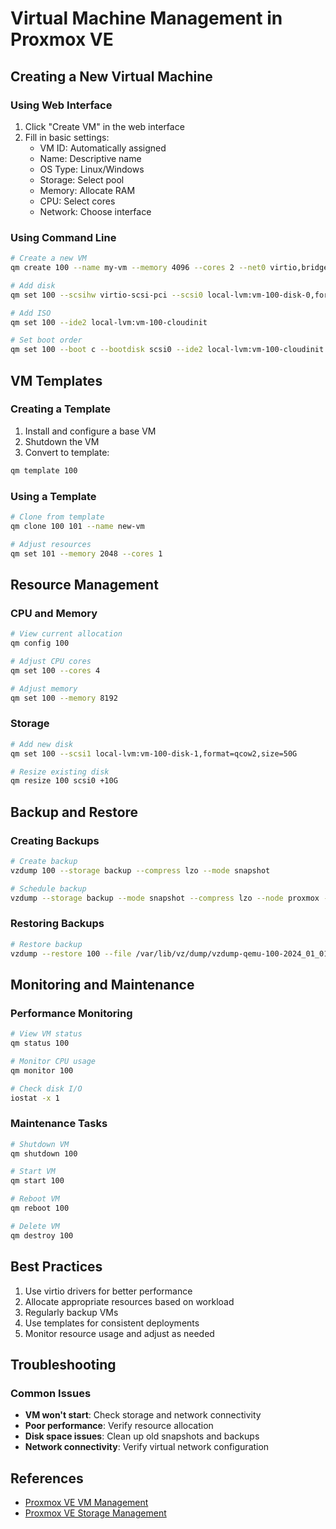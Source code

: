# Virtual Machine Management in Proxmox VE

## Creating a New Virtual Machine

### Using Web Interface
1. Click "Create VM" in the web interface
2. Fill in basic settings:
   - VM ID: Automatically assigned
   - Name: Descriptive name
   - OS Type: Linux/Windows
   - Storage: Select pool
   - Memory: Allocate RAM
   - CPU: Select cores
   - Network: Choose interface

### Using Command Line
```bash
# Create a new VM
qm create 100 --name my-vm --memory 4096 --cores 2 --net0 virtio,bridge=vmbr0

# Add disk
qm set 100 --scsihw virtio-scsi-pci --scsi0 local-lvm:vm-100-disk-0,format=qcow2,size=20G

# Add ISO
qm set 100 --ide2 local-lvm:vm-100-cloudinit

# Set boot order
qm set 100 --boot c --bootdisk scsi0 --ide2 local-lvm:vm-100-cloudinit
```

## VM Templates

### Creating a Template
1. Install and configure a base VM
2. Shutdown the VM
3. Convert to template:
```bash
qm template 100
```

### Using a Template
```bash
# Clone from template
qm clone 100 101 --name new-vm

# Adjust resources
qm set 101 --memory 2048 --cores 1
```

## Resource Management

### CPU and Memory
```bash
# View current allocation
qm config 100

# Adjust CPU cores
qm set 100 --cores 4

# Adjust memory
qm set 100 --memory 8192
```

### Storage
```bash
# Add new disk
qm set 100 --scsi1 local-lvm:vm-100-disk-1,format=qcow2,size=50G

# Resize existing disk
qm resize 100 scsi0 +10G
```

## Backup and Restore

### Creating Backups
```bash
# Create backup
vzdump 100 --storage backup --compress lzo --mode snapshot

# Schedule backup
vzdump --storage backup --mode snapshot --compress lzo --node proxmox --maxfiles 2 --mailto admin@example.com
```

### Restoring Backups
```bash
# Restore backup
vzdump --restore 100 --file /var/lib/vz/dump/vzdump-qemu-100-2024_01_01-00_00_00.vma.lzo
```

## Monitoring and Maintenance

### Performance Monitoring
```bash
# View VM status
qm status 100

# Monitor CPU usage
qm monitor 100

# Check disk I/O
iostat -x 1
```

### Maintenance Tasks
```bash
# Shutdown VM
qm shutdown 100

# Start VM
qm start 100

# Reboot VM
qm reboot 100

# Delete VM
qm destroy 100
```

## Best Practices

1. Use virtio drivers for better performance
2. Allocate appropriate resources based on workload
3. Regularly backup VMs
4. Use templates for consistent deployments
5. Monitor resource usage and adjust as needed

## Troubleshooting

### Common Issues
- **VM won't start**: Check storage and network connectivity
- **Poor performance**: Verify resource allocation
- **Disk space issues**: Clean up old snapshots and backups
- **Network connectivity**: Verify virtual network configuration

## References
- [Proxmox VE VM Management](https://pve.proxmox.com/wiki/VM_Management)
- [Proxmox VE Storage Management](https://pve.proxmox.com/wiki/Storage)
